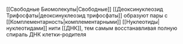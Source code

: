 [[Свободные Биомолекулы|Свободные]] [[Деоксинуклеозид Трифосфаты|деоксинуклеозид трифосфаты]] образуют пары с [[Комплементарность|комплементарными]] [[Нуклеотиды|нуклеотидами]] нити [[ДНК]], тем самым восстанавливая полную спираль ДНК клетки-родителя